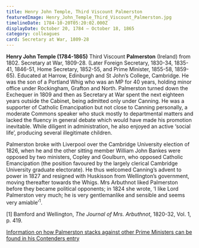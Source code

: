 ```yaml
---
title: Henry John Temple, Third Viscount Palmerston
featuredImage: Henry_John_Temple_Third_Viscount_Palmerston.jpg
timelineDate: 1784-10-20T05:20:02.000Z
displayDate: October 20, 1784 – October 18, 1865
category: colleagues
card: Secretary at War, 1809-28
---
```


**Henry John Temple (1784-1865)** Third Viscount **Palmerston** (Ireland) from 1802. Secretary at War, 1809-28. (Later Foreign Secretary, 1830-34, 1835-41, 1846-51, Home Secretary, 1852-55, and Prime Minister, 1855-58, 1859-65). Educated at Harrow, Edinburgh and St John’s College, Cambridge. He was the son of a Portland Whig who was an MP for 40 years, holding minor office under Rockingham, Grafton and North. Palmerston turned down the Exchequer in 1809 and then as Secretary at War spent the next eighteen years outside the Cabinet, being admitted only under Canning. He was a supporter of Catholic Emancipation but not close to Canning personally, a moderate Commons speaker who stuck mostly to departmental matters and lacked the fluency in general debate which would have made his promotion inevitable. While diligent in administration, he also enjoyed an active ‘social life’, producing several illegitimate children.

Palmerston broke with Liverpool over the Cambridge University election of 1826, when he and the other sitting member William John Bankes were opposed by two ministers, Copley and Goulburn, who opposed Catholic Emancipation (the position favoured by the largely clerical Cambridge University graduate electorate). He thus welcomed Canning’s advent to power in 1827 and resigned with Huskisson from Wellington’s government, moving thereafter towards the Whigs. Mrs Arbuthnot liked Palmerston before they became political opponents; in 1824 she wrote, ‘I like Lord Palmerston very much; he is very gentlemanlike and sensible and seems very amiable’<sup>1</sup>.

\[1] Bamford and Wellington, _The Journal of Mrs. Arbuthnot_, 1820-32, Vol. 1, p. 419.

[Information on how Palmerston stacks against other Prime Ministers can be found in his Contenders entry](/contenders/henry-3rd-viscount-palmerston)
